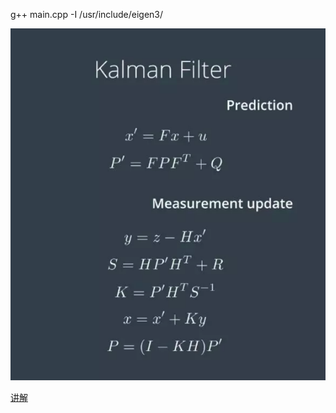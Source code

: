 g++ main.cpp -I /usr/include/eigen3/

![](./res/kf.png)

[讲解](https://mp.weixin.qq.com/s?__biz=MzI1NjkxOTMyNQ==&mid=2247486367&idx=1&sn=809b181e9cb54d3f268e065fe31b8071&chksm=ea1e19eddd6990fba657edbcc7545aa1119b7043c046af830f19046f64ae0ce4e162a5d3129c&mpshare=1&scene=2&srcid=0212fC6ckNDqv3mUzSCi7cfw&from=timeline&pass_ticket=ZirqGBsQWpyaveKysV9SVikDoUYg30tD6SJ%2FfnaBHcLp4y1eIGEF8jH8CbrpWKWj#rd)